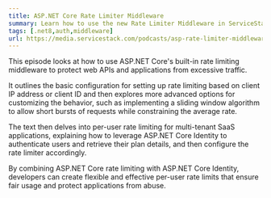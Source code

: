 ```yaml
---
title: ASP.NET Core Rate Limiter Middleware
summary: Learn how to use the new Rate Limiter Middleware in ServiceStack to protect your APIs from abuse.
tags: [.net8,auth,middleware]
url: https://media.servicestack.com/podcasts/asp-rate-limiter-middleware.mp3
---
```


This episode looks at how to use ASP.NET Core's built-in rate limiting middleware to protect 
web APIs and applications from excessive traffic. 

It outlines the basic configuration for setting up rate limiting based on client IP address or 
client ID and then explores more advanced options for customizing the behavior, 
such as implementing a sliding window algorithm to allow short bursts of requests while 
constraining the average rate. 

The text then delves into per-user rate limiting for multi-tenant SaaS applications, explaining 
how to leverage ASP.NET Core Identity to authenticate users and retrieve their plan details, 
and then configure the rate limiter accordingly. 

By combining ASP.NET Core rate limiting with ASP.NET Core Identity, developers can create 
flexible and effective per-user rate limits that ensure fair usage and protect applications 
from abuse.